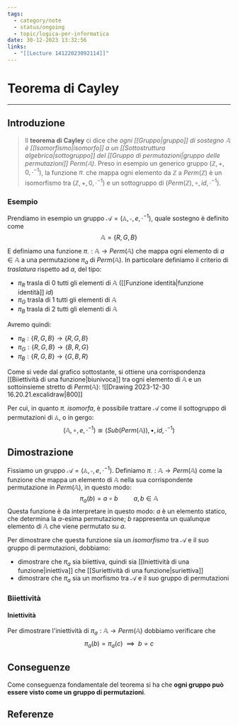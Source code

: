 ```yaml
---
tags:
  - category/note
  - status/ongoing
  - topic/logica-per-informatica
date: 30-12-2023 13:32:56
links:
  - "[[Lecture 14122023092114]]"
---
```

# Teorema di Cayley
---
## Introduzione
> Il **teorema di Cayley** ci dice che _ogni [[Gruppo|gruppo]] di sostegno $\mathbb{A}$ è [[Isomorfismo|isomorfo]] a un [[Sottostruttura algebrica|sottogruppo]] del [[Gruppo di permutazioni|gruppo delle permutazioni]] $Perm(\mathbb{A})$_.
> Preso in esempio un generico gruppo $(\mathbb{Z}, +, 0, \cdot^{-1})$, la funzione $\pi_{\cdot}$ che mappa ogni elemento da $\mathbb{Z}$ a $Perm(\mathbb{Z})$ è un isomorfismo tra $(\mathbb{Z}, +, 0, \cdot^{-1})$ e un sottogruppo di $(Perm(\mathbb{Z}), \circ, id, \cdot^{-1})$.

### Esempio
Prendiamo in esempio un gruppo $\mathcal{A} = (\mathbb{A}, \circ, e, \cdot^{-1})$, quale sostegno è definito come
$$\mathbb{A} = \{R, G, B\}$$

E definiamo una funzione $\pi_{\cdot}: \mathbb{A} \to Perm(\mathbb{A})$ che mappa ogni elemento di $a \in \mathbb{A}$ a una permutazione $\pi_{a}$ di $Perm(\mathbb{A})$. In particolare definiamo il criterio di _traslatura_ rispetto ad $a$, del tipo:
- $\pi_{R}$ trasla di 0 tutti gli elementi di $\mathbb{A}$ ([[Funzione identità|funzione identità]] $id$)
- $\pi_{G}$ trasla di 1 tutti gli elementi di $\mathbb{A}$
- $\pi_{B}$ trasla di 2 tutti gli elementi di $\mathbb{A}$

Avremo quindi:
- $\pi_{R}: \{R, G, B\} \to \{R, G, B\}$
- $\pi_{G}: \{R, G, B\} \to \{B, R, G\}$
- $\pi_{B}: \{R, G, B\} \to \{G, B, R\}$

Come si vede dal grafico sottostante, si ottiene una corrispondenza [[Biiettività di una funzione|biunivoca]] tra ogni elemento di $\mathbb{A}$ e un sottoinsieme stretto di $Perm(\mathbb{A})$:
![[Drawing 2023-12-30 16.20.21.excalidraw|800]]

Per cui, in quanto $\pi_{\cdot}$ _isomorfa_, è possibile trattare $\mathcal{A}$ come il sottogruppo di permutazioni di $\mathbb{A}$, o in gergo:
$$(\mathbb{A}, \circ, e, \cdot^{-1}) \cong (Sub(Perm(\mathbb{A})), \bullet, id, \cdot^{-1})$$

## Dimostrazione
Fissiamo un gruppo $\mathcal{A} = (\mathbb{A}, \circ, e, \cdot^{-1})$. Definiamo $\pi_{\cdot}: \mathbb{A} \to Perm(\mathbb{A})$ come la funzione che mappa un elemento di $\mathbb{A}$ nella sua corrispondente permutazione in $Perm(\mathbb{A})$, in questo modo:
$$\pi_{a}(b) = a \circ b \ \ \ \ \ \ \ \ \ a, b \in \mathbb{A}$$
Questa funzione è da interpretare in questo modo: $a$ è un elemento statico, che determina la $a$-esima permutazione; $b$ rappresenta un qualunque elemento di $\mathbb{A}$ che viene permutato su $a$.

Per dimostrare che questa funzione sia un _isomorfismo_ tra $\mathcal{A}$ e il suo gruppo di permutazioni, dobbiamo:
- dimostrare che $\pi_{a}$ sia biiettiva, quindi sia [[Iniettività di una funzione|iniettiva]] che [[Suriettività di una funzione|suriettiva]]
- dimostrare che $\pi_{a}$ sia un morfismo tra $\mathcal{A}$ e il suo gruppo di permutazioni

### Biiettività
#### Iniettività
Per dimostrare l'iniettività di $\pi_{a}: \mathbb{A} \to Perm(\mathbb{A})$ dobbiamo verificare che
$$\pi_{a}(b) = \pi_{a}(c) \ \ \implies \ \ b = c$$

## Conseguenze
Come conseguenza fondamentale del teorema si ha che **ogni gruppo può essere visto come un gruppo di permutazioni**.

## Referenze